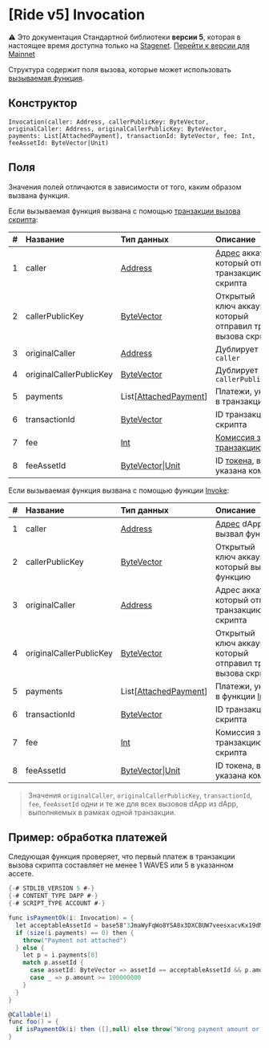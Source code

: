 # [Ride v5] Invocation

:warning: Это документация Стандартной библиотеки **версии 5**, которая в настоящее время доступна только на [Stagenet](/ru/blockchain/blockchain-network/). [Перейти к версии для Mainnet](/ru/ride/structures/common-structures/invocation)

Структура содержит поля вызова, которые может использовать [вызываемая функция](/ru/ride/v5/functions/callable-function).

## Конструктор

```ride
Invocation(caller: Address, callerPublicKey: ByteVector, originalCaller: Address, originalCallerPublicKey: ByteVector, payments: List[AttachedPayment], transactionId: ByteVector, fee: Int, feeAssetId: ByteVector|Unit)
```

## Поля

Значения полей отличаются в зависимости от того, каким образом вызвана функция.

Если вызываемая функция вызвана с помощью [транзакции вызова скрипта](/ru/blockchain/transaction-type/invoke-script-transaction):

|   #   | Название | Тип данных | Описание |
| :--- | :--- | :--- | :--- |
| 1 | caller | [Address](/ru/ride/v5/structures/common-structures/address) | [Адрес](/ru/blockchain/account/address) аккаунта, который отправил транзакцию вызова скрипта |
| 2 | callerPublicKey | [ByteVector](/ru/ride/v5/data-types/byte-vector) | Открытый ключ аккаунта, который отправил транзакцию вызова скрипта |
| 3 | originalCaller | [Address](/ru/ride/v5/structures/common-structures/address) | Дублирует поле `caller` |
| 4 | originalCallerPublicKey | [ByteVector](/ru/ride/v5/data-types/byte-vector) | Дублирует поле `callerPublicKey` |
| 5 | payments | List[[AttachedPayment](/ru/ride/v5/structures/common-structures/attached-payment)] | Платежи, указанные в транзакции |
| 6 | transactionId | [ByteVector](/ru/ride/v5/data-types/byte-vector) | ID транзакции вызова скрипта |
| 7 | fee | [Int](/ru/ride/v5/data-types/int) | [Комиссия за транзакцию](/ru/blockchain/transaction/transaction-fee) |
| 8 | feeAssetId | [ByteVector](/ru/ride/v5/data-types/byte-vector)&#124;[Unit](/ru/ride/v5/data-types/unit) | ID [токена](/ru/blockchain/token/), в котором указана комиссия |

Если вызываемая функция вызвана с помощью функции [Invoke](/ru/ride/v5/functions/built-in-functions/dapp-to-dapp):

|   #   | Название | Тип данных | Описание |
| :--- | :--- | :--- | :--- |
| 1 | caller | [Address](/ru/ride/v5/structures/common-structures/address) | [Адрес](/ru/blockchain/account/address) dApp, который вызвал функцию |
| 2 | callerPublicKey | [ByteVector](/ru/ride/v5/data-types/byte-vector) | Открытый ключ аккаунта dApp, который вызвал функцию |
| 3 | originalCaller | [Address](/ru/ride/v5/structures/common-structures/address) | Адрес аккаунта, который отправил транзакцию вызова скрипта |
| 4 | originalCallerPublicKey | [ByteVector](/ru/ride/v5/data-types/byte-vector) | Открытый ключ аккаунта, который отправил транзакцию вызова скрипта |
| 5 | payments | List[[AttachedPayment](/ru/ride/v5/structures/common-structures/attached-payment)] | Платежи, указанные в функции [Invoke](/ru/ride/v5/functions/built-in-functions/dapp-to-dapp) |
| 6 | transactionId | [ByteVector](/ru/ride/v5/data-types/byte-vector) | ID транзакции вызова скрипта |
| 7 | fee | [Int](/ru/ride/v5/data-types/int) | Комиссия за транзакцию вызова скрипта |
| 8 | feeAssetId | [ByteVector](/ru/ride/v5/data-types/byte-vector)&#124;[Unit](/ru/ride/v5/data-types/unit) | ID токена, в котором указана комиссия |

> Значения `originalCaller`, `originalCallerPublicKey`, `transactionId`, `fee`, `feeAssetId` одни и те же для всех вызовов dApp из dApp, выполняемых в рамках одной транзакции.

## Пример: обработка платежей

Следующая функция проверяет, что первый платеж в транзакции вызова скрипта составляет не менее 1 WAVES или 5 в указанном ассете.

```scala
{-# STDLIB_VERSION 5 #-}
{-# CONTENT_TYPE DAPP #-}
{-# SCRIPT_TYPE ACCOUNT #-}

func isPaymentOk(i: Invocation) = {
  let acceptableAssetId = base58'3JmaWyFqWo8YSA8x3DXCBUW7veesxacvKx19dMv7wTMg'
  if (size(i.payments) == 0) then {
    throw("Payment not attached")
  } else {
    let p = i.payments[0]
    match p.assetId {
      case assetId: ByteVector => assetId == acceptableAssetId && p.amount >= 500000000
      case _ => p.amount >= 100000000
    }
  }
}

@Callable(i)
func foo() = {
  if isPaymentOk(i) then ([],null) else throw("Wrong payment amount or asset")
}
```